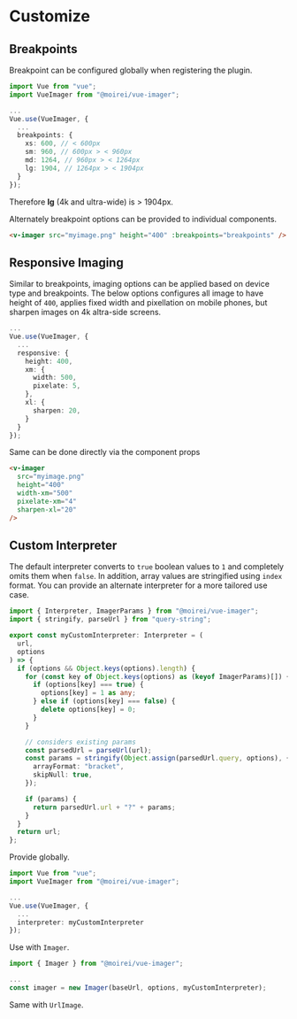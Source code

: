 # Customize

## Breakpoints

Breakpoint can be configured globally when registering the plugin.

```typescript
import Vue from "vue";
import VueImager from "@moirei/vue-imager";

...
Vue.use(VueImager, {
  ...
  breakpoints: {
    xs: 600, // < 600px
    sm: 960, // 600px > < 960px
    md: 1264, // 960px > < 1264px
    lg: 1904, // 1264px > < 1904px
  }
});
```

Therefore **lg** (4k and ultra-wide) is > 1904px.

Alternately breakpoint options can be provided to individual components.

```html
<v-imager src="myimage.png" height="400" :breakpoints="breakpoints" />
```

## Responsive Imaging

Similar to breakpoints, imaging options can be applied based on device type and breakpoints.
The below options configures all image to have height of `400`, applies fixed width and pixellation on mobile phones, but sharpen images on 4k altra-side screens.

```typescript
...
Vue.use(VueImager, {
  ...
  responsive: {
    height: 400,
    xm: {
      width: 500,
      pixelate: 5,
    },
    xl: {
      sharpen: 20,
    }
  }
});
```

Same can be done directly via the component props

```html
<v-imager
  src="myimage.png"
  height="400"
  width-xm="500"
  pixelate-xm="4"
  sharpen-xl="20"
/>
```

## Custom Interpreter

The default interpreter converts to `true` boolean values to `1` and completely omits them when `false`. In addition, array values are stringified using `index` format. You can provide an alternate interpreter for a more tailored use case.

```typescript
import { Interpreter, ImagerParams } from "@moirei/vue-imager";
import { stringify, parseUrl } from "query-string";

export const myCustomInterpreter: Interpreter = (
  url,
  options
) => {
  if (options && Object.keys(options).length) {
    for (const key of Object.keys(options) as (keyof ImagerParams)[]) {
      if (options[key] === true) {
        options[key] = 1 as any;
      } else if (options[key] === false) {
        delete options[key] = 0;
      }
    }

    // considers existing params
    const parsedUrl = parseUrl(url);
    const params = stringify(Object.assign(parsedUrl.query, options), {
      arrayFormat: "bracket",
      skipNull: true,
    });

    if (params) {
      return parsedUrl.url + "?" + params;
    }
  }
  return url;
};
```

Provide globally.

```typescript
import Vue from "vue";
import VueImager from "@moirei/vue-imager";

...
Vue.use(VueImager, {
  ...
  interpreter: myCustomInterpreter
});
```

Use with `Imager`.

```typescript
import { Imager } from "@moirei/vue-imager";

...
const imager = new Imager(baseUrl, options, myCustomInterpreter);
```

Same with `UrlImage`.
